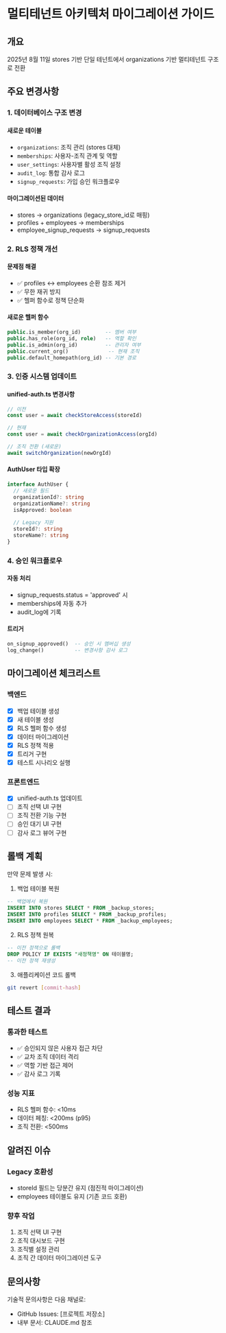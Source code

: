 # 멀티테넌트 아키텍처 마이그레이션 가이드

## 개요
2025년 8월 11일 stores 기반 단일 테넌트에서 organizations 기반 멀티테넌트 구조로 전환

## 주요 변경사항

### 1. 데이터베이스 구조 변경

#### 새로운 테이블
- `organizations`: 조직 관리 (stores 대체)
- `memberships`: 사용자-조직 관계 및 역할
- `user_settings`: 사용자별 활성 조직 설정
- `audit_log`: 통합 감사 로그
- `signup_requests`: 가입 승인 워크플로우

#### 마이그레이션된 데이터
- stores → organizations (legacy_store_id로 매핑)
- profiles + employees → memberships
- employee_signup_requests → signup_requests

### 2. RLS 정책 개선

#### 문제점 해결
- ✅ profiles ↔ employees 순환 참조 제거
- ✅ 무한 재귀 방지
- ✅ 헬퍼 함수로 정책 단순화

#### 새로운 헬퍼 함수
```sql
public.is_member(org_id)        -- 멤버 여부
public.has_role(org_id, role)   -- 역할 확인
public.is_admin(org_id)         -- 관리자 여부
public.current_org()             -- 현재 조직
public.default_homepath(org_id) -- 기본 경로
```

### 3. 인증 시스템 업데이트

#### unified-auth.ts 변경사항
```typescript
// 이전
const user = await checkStoreAccess(storeId)

// 현재
const user = await checkOrganizationAccess(orgId)

// 조직 전환 (새로운)
await switchOrganization(newOrgId)
```

#### AuthUser 타입 확장
```typescript
interface AuthUser {
  // 새로운 필드
  organizationId?: string
  organizationName?: string
  isApproved: boolean
  
  // Legacy 지원
  storeId?: string
  storeName?: string
}
```

### 4. 승인 워크플로우

#### 자동 처리
- signup_requests.status = 'approved' 시
- memberships에 자동 추가
- audit_log에 기록

#### 트리거
```sql
on_signup_approved()  -- 승인 시 멤버십 생성
log_change()          -- 변경사항 감사 로그
```

## 마이그레이션 체크리스트

### 백엔드
- [x] 백업 테이블 생성
- [x] 새 테이블 생성
- [x] RLS 헬퍼 함수 생성
- [x] 데이터 마이그레이션
- [x] RLS 정책 적용
- [x] 트리거 구현
- [x] 테스트 시나리오 실행

### 프론트엔드
- [x] unified-auth.ts 업데이트
- [ ] 조직 선택 UI 구현
- [ ] 조직 전환 기능 구현
- [ ] 승인 대기 UI 구현
- [ ] 감사 로그 뷰어 구현

## 롤백 계획

만약 문제 발생 시:

1. 백업 테이블 복원
```sql
-- 백업에서 복원
INSERT INTO stores SELECT * FROM _backup_stores;
INSERT INTO profiles SELECT * FROM _backup_profiles;
INSERT INTO employees SELECT * FROM _backup_employees;
```

2. RLS 정책 원복
```sql
-- 이전 정책으로 롤백
DROP POLICY IF EXISTS "새정책명" ON 테이블명;
-- 이전 정책 재생성
```

3. 애플리케이션 코드 롤백
```bash
git revert [commit-hash]
```

## 테스트 결과

### 통과한 테스트
- ✅ 승인되지 않은 사용자 접근 차단
- ✅ 교차 조직 데이터 격리
- ✅ 역할 기반 접근 제어
- ✅ 감사 로그 기록

### 성능 지표
- RLS 헬퍼 함수: <10ms
- 데이터 페칭: <200ms (p95)
- 조직 전환: <500ms

## 알려진 이슈

### Legacy 호환성
- storeId 필드는 당분간 유지 (점진적 마이그레이션)
- employees 테이블도 유지 (기존 코드 호환)

### 향후 작업
1. 조직 선택 UI 구현
2. 조직 대시보드 구현
3. 조직별 설정 관리
4. 조직 간 데이터 마이그레이션 도구

## 문의사항

기술적 문의사항은 다음 채널로:
- GitHub Issues: [프로젝트 저장소]
- 내부 문서: CLAUDE.md 참조